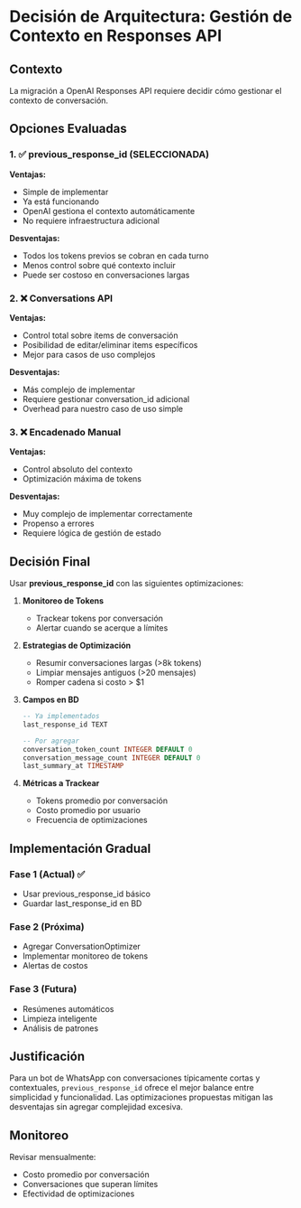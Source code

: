 # Decisión de Arquitectura: Gestión de Contexto en Responses API

## Contexto
La migración a OpenAI Responses API requiere decidir cómo gestionar el contexto de conversación.

## Opciones Evaluadas

### 1. ✅ **previous_response_id** (SELECCIONADA)
**Ventajas:**
- Simple de implementar
- Ya está funcionando
- OpenAI gestiona el contexto automáticamente
- No requiere infraestructura adicional

**Desventajas:**
- Todos los tokens previos se cobran en cada turno
- Menos control sobre qué contexto incluir
- Puede ser costoso en conversaciones largas

### 2. ❌ Conversations API
**Ventajas:**
- Control total sobre items de conversación
- Posibilidad de editar/eliminar items específicos
- Mejor para casos de uso complejos

**Desventajas:**
- Más complejo de implementar
- Requiere gestionar conversation_id adicional
- Overhead para nuestro caso de uso simple

### 3. ❌ Encadenado Manual
**Ventajas:**
- Control absoluto del contexto
- Optimización máxima de tokens

**Desventajas:**
- Muy complejo de implementar correctamente
- Propenso a errores
- Requiere lógica de gestión de estado

## Decisión Final

Usar **previous_response_id** con las siguientes optimizaciones:

1. **Monitoreo de Tokens**
   - Trackear tokens por conversación
   - Alertar cuando se acerque a límites

2. **Estrategias de Optimización**
   - Resumir conversaciones largas (>8k tokens)
   - Limpiar mensajes antiguos (>20 mensajes)
   - Romper cadena si costo > $1

3. **Campos en BD**
   ```sql
   -- Ya implementados
   last_response_id TEXT
   
   -- Por agregar
   conversation_token_count INTEGER DEFAULT 0
   conversation_message_count INTEGER DEFAULT 0
   last_summary_at TIMESTAMP
   ```

4. **Métricas a Trackear**
   - Tokens promedio por conversación
   - Costo promedio por usuario
   - Frecuencia de optimizaciones

## Implementación Gradual

### Fase 1 (Actual) ✅
- Usar previous_response_id básico
- Guardar last_response_id en BD

### Fase 2 (Próxima)
- Agregar ConversationOptimizer
- Implementar monitoreo de tokens
- Alertas de costos

### Fase 3 (Futura)
- Resúmenes automáticos
- Limpieza inteligente
- Análisis de patrones

## Justificación

Para un bot de WhatsApp con conversaciones típicamente cortas y contextuales, 
`previous_response_id` ofrece el mejor balance entre simplicidad y funcionalidad.
Las optimizaciones propuestas mitigan las desventajas sin agregar complejidad excesiva.

## Monitoreo

Revisar mensualmente:
- Costo promedio por conversación
- Conversaciones que superan límites
- Efectividad de optimizaciones